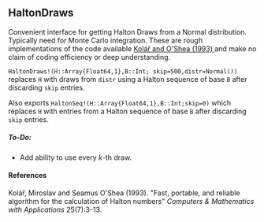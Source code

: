 ## HaltonDraws

Convenient interface for getting Halton Draws from a Normal distribution. Typically need for Monte Carlo integration. These are rough implementations of the code available [Kolář and O'Shea (1993) ](https://www.researchgate.net/publication/229173824_Fast_portable_and_reliable_algorithm_for_the_calculation_of_Halton_numbers) and make no claim of coding efficiency or deep understanding.

`HaltonDraws!(H::Array{Float64,1},B::Int; skip=500,distr=Normal())` replaces `H` with draws from `distr` using a Halton sequence of base `B` after discarding `skip` entries.

Also exports `HaltonSeq!(H::Array{Float64,1},B::Int;skip=0)` which replaces `H` with entries from a Halton sequence of base `B` after discarding `skip` entries.

##### To-Do:

* Add ability to use every $k$-th draw.

#### References

Kolář, Miroslav and Seamus O'Shea (1993). "Fast, portable, and reliable algorithm for the calculation of Halton numbers" *Computers \& Mathematics with Applications* 25(7):3-13.
